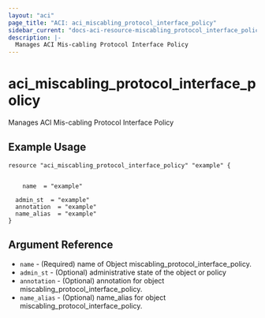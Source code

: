 ```yaml
---
layout: "aci"
page_title: "ACI: aci_miscabling_protocol_interface_policy"
sidebar_current: "docs-aci-resource-miscabling_protocol_interface_policy"
description: |-
  Manages ACI Mis-cabling Protocol Interface Policy
---
```


# aci_miscabling_protocol_interface_policy #
Manages ACI Mis-cabling Protocol Interface Policy

## Example Usage ##

```hcl
resource "aci_miscabling_protocol_interface_policy" "example" {


    name  = "example"

  admin_st  = "example"
  annotation  = "example"
  name_alias  = "example"
}
```
## Argument Reference ##
* `name` - (Required) name of Object miscabling_protocol_interface_policy.
* `admin_st` - (Optional) administrative state of the object or policy
* `annotation` - (Optional) annotation for object miscabling_protocol_interface_policy.
* `name_alias` - (Optional) name_alias for object miscabling_protocol_interface_policy.



